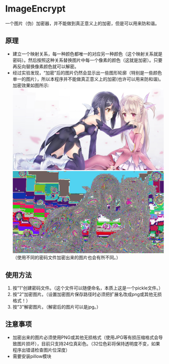 # ImageEncrypt
一个图片（伪）加密器，并不能做到真正意义上的加密，但是可以用来防和谐。
## 原理
+ 建立一个映射关系，每一种颜色都唯一的对应另一种颜色（这个映射关系就是密码）。然后按照这种关系替换图片中每一个像素的颜色（这就是加密）。只要再反向替换像素颜色就可以解密。
+ 经过实验发现，“加密”后的图片仍然会显示出一些图形轮廓（特别是一些颜色单一的图片），所以本程序并不能做真正意义上的加密(也许可以用来防和谐)。  
加密效果如图所示:  
![Pixiv ID:80578217](illust_80578217_20201119_162847.jpg "Pixiv ID:80578217")  
![加密后的图片](illust_80578217_20201119_162847_enc.png "加密后的图片")  
（使用不同的密码文件加密出来的图片也会有所不同。）
## 使用方法
1. 按"1"创建密码文件。（这个文件可以随便命名，本质上这是一个pickle文件。）
2. 按"2"加密图片。（设置加密图片保存路径时必须把扩展名改成png或其他无损格式！）
3. 按"3"解密图片。（解密后的图片可以是jpg。）
## 注意事项
+ 加密出来的图片必须使用PNG或其他无损格式（使用JPG等有损压缩格式会导致图片损坏），目前只支持24位真彩色。（32位色彩将保持透明度不变，如果程序出错请检查图片位深度）
+ 需要安装pillow模块
